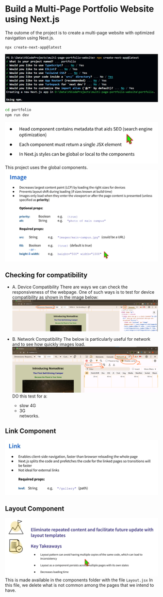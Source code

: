 # Build a Multi-Page Portfolio Website using Next.js

The outome of the project is to create a multi-page website with optimized navigation using Next.js. 
```bash
npx create-next-app@latest
```
![alt text](images/sc1.png)
```bash
cd portfolio
npm run dev
```
![alt text](images/sc2.png)
This project uses the global components.
![alt text](images/sc3.png)
## Checking for compatibility

- A. Device Compatibility
There are ways we can check the responsiveness of the webpage. One of such ways is to test for device compatibility as shown in the image below:
![alt text](images/sc4.png)

- B. Network Compatibility
The below is particularly useful for network and to see how quickly images load.
![alt text](images/sc5.png)
DO this test for a:
    - slow 4G
    - 3G \
networks.

## Link Component
![alt text](images/sc6.png)

## Layout Component
![alt text](images/sc7.png)
This is made available in the components folder with the file `Layout.jsx`
In this file, we delete what is not common among the pages that we intend to have.